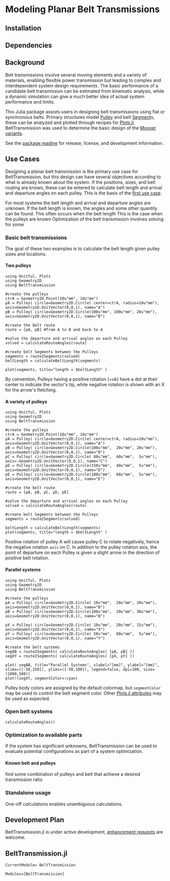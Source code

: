 # Modeling Planar Belt Transmissions

## Installation

## Dependencies

## Background
Belt transmissions involve several moving elements and a variety of materials, enabling flexible power transmission but leading to complex and interdependent system design requirements.
The basic performance of a candidate belt transmission can be estimated from kinematic analysis, while a dynamic simulation can give a much better idea of actual system performance and limits.

This Julia package assists users in designing belt transmissions using flat or synchronous belts.
Primary structures model [Pulley](#BeltTransmission.Pulley) and belt [Segment](#BeltTransmission.Segment)s, these can be analyzed and plotted through recipes for [Plots.jl](https://docs.juliaplots.org/stable/).
BeltTransmission was used to determine the basic design of the [Moover variants](https://mechanomy.com/projects/moover).

See the [package readme](https://github.com/mechanomy/BeltTransmission.jl/readme.md) for release, license, and development information.

## Use Cases
Designing a planar belt transmission is the primary use case for BeltTransmission, but this design can have several objectives according to what is already known about the system.
If the positions, sizes, and belt routing are known, these can be entered to calculate belt length and arrival and departure angles on each pulley.
This is the basis of the [first use case](#Two-pulleys).

<!-- Open belt systems can also be calculated, at least t -->

For most systems the belt length and arrival and departure angles are unknown.
If the belt length is known, the angles and some other quantity can be found.
This often occurs when the belt length 
This is the case when the pulleys are known 
Optimization of the belt transmission involves solving for some 

### Basic belt transmissions
The goal of these two examples is to calculate the belt length given pulley sizes and locations.

#### Two pulleys
```@example
using Unitful, Plots
using Geometry2D 
using BeltTransmission

#create the pulleys
ctrA = Geometry2D.Point(10u"mm", 10u"mm")
pA = Pulley( circle=Geometry2D.Circle( center=ctrA, radius=10u"mm"), axis=Geometry2D.UnitVector(0,0,1), name="A")
pB = Pulley( circle=Geometry2D.Circle(100u"mm", 100u"mm", 20u"mm"), axis=Geometry2D.UnitVector(0,0,1), name="B")

#create the belt route
route = [pA, pB] #from A to B and back to A

#solve the departure and arrival angles on each Pulley
solved = calculateRouteAngles(route)

#create belt Segments between the Pulleys
segments = route2Segments(solved)
beltLength = calculateBeltLength(segments)

plot(segments, title="length = $beltLength" )
```
By convention, Pulleys having a positive rotation (+uk) have a dot at their center to indicate the vector's tip, while negative rotation is shown with an X for the arrow's fletching.

#### A variety of pulleys
```@example
using Unitful, Plots
using Geometry2D 
using BeltTransmission

#create the pulleys
ctrA = Geometry2D.Point(10u"mm", 10u"mm")
pA = Pulley( circle=Geometry2D.Circle( center=ctrA, radius=10u"mm"), axis=Geometry2D.UnitVector(0,0,1), name="A")
pB = Pulley( circle=Geometry2D.Circle(100u"mm",  20u"mm", 20u"mm"), axis=Geometry2D.UnitVector(0,0,1), name="B")
pC = Pulley( circle=Geometry2D.Circle( 80u"mm",  40u"mm",  5u"mm"), axis=-Geometry2D.UnitVector(0,0,1), name="C")
pD = Pulley( circle=Geometry2D.Circle(150u"mm",  40u"mm",  5u"mm"), axis=Geometry2D.UnitVector(0,0,1), name="D")
pE = Pulley( circle=Geometry2D.Circle(100u"mm",  80u"mm",  5u"mm"), axis=Geometry2D.UnitVector(0,0,1), name="E")

#create the belt route
route = [pA, pB, pC, pD, pE]

#solve the departure and arrival angles on each Pulley
solved = calculateRouteAngles(route)

#create belt Segments between the Pulleys
segments = route2Segments(solved)

beltLength = calculateBeltLength(segments)
plot(segments, title="length = $beltLength" )
```
Positive rotation of pulley A will cause pulley C to rotate negatively, hence the negative rotation `axis` on C.
In addition to the pulley rotation axis, the point of departure on each Pulley is given a slight arrow in the direction of positive belt rotation.

#### Parallel systems
```@example
using Unitful, Plots
using Geometry2D 
using BeltTransmission

#create the pulleys
pA = Pulley( circle=Geometry2D.Circle( 10u"mm",  20u"mm", 20u"mm"), axis=Geometry2D.UnitVector(0,0,1), name="B")
pB = Pulley( circle=Geometry2D.Circle(100u"mm",  20u"mm", 30u"mm"), axis=Geometry2D.UnitVector(0,0,1), name="B")

pX = Pulley( circle=Geometry2D.Circle( 10u"mm",  20u"mm", 15u"mm"), axis=Geometry2D.UnitVector(0,0,1), name="X")
pY = Pulley( circle=Geometry2D.Circle( 50u"mm",  80u"mm",  5u"mm"), axis=Geometry2D.UnitVector(0,0,1), name="Y")

#create the belt systems 
segAB = route2Segments( calculateRouteAngles( [pA, pB] ))
segXY = route2Segments( calculateRouteAngles( [pX, pY] ))

plot( segAB, title="Parallel Systems", xlabel="[mm]", ylabel="[mm]", xlims=([-50,150]), ylims=([-50,100]), legend=false, dpi=100, size=(1000,500)) 
plot!(segXY, segmentColor=:cyan)
```
Pulley body colors are assigned by the default colormap, but `segmentColor` may be used to control the belt segment color.
Other [Plots.jl attributes](https://docs.juliaplots.org/latest/generated/attributes_plot/) may be used as expected.

### Open belt systems
`calculateRouteAngles()` 

### Optimization to available parts
If the system has significant unknowns, BeltTransmission can be used to evaluate potential configurations as part of a system optimization. 

#### Known belt and pulleys


find some combination of pulleys and belt that achieve a desired transmission ratio

### Standalone usage
One-off calculations enables unambiguous calculations.

## Development Plan
BeltTransmission.jl is under active development, [enhancement requests](https://github.com/mechanomy/BeltTransmission.jl/issues/new/choose) are welcome.
<!-- Besides open requests, our next major  -->

## BeltTransmission.jl


```@meta
CurrentModule= BeltTransmission
```

```@autodocs
Modules=[BeltTransmission]
```

